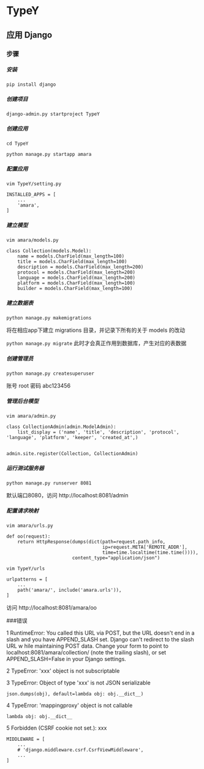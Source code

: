 # TypeY

## 应用 Django

### 步骤

##### 安装

`pip install django`

##### 创建项目

`django-admin.py startproject TypeY`

##### 创建应用

`cd TypeY`

`python manage.py startapp amara`

##### 配置应用

`vim TypeY/setting.py`

```angular2html
INSTALLED_APPS = [
    ...
    'amara',
]
```

##### 建立模型

`vim amara/models.py`

```angular2html
class Collection(models.Model):
    name = models.CharField(max_length=100)
    title = models.CharField(max_length=100)
    description = models.CharField(max_length=200)
    protocol = models.CharField(max_length=200)
    language = models.CharField(max_length=200)
    platform = models.CharField(max_length=100)
    builder = models.CharField(max_length=100)
```

##### 建立数据表

`python manage.py makemigrations`

将在相应app下建立 migrations 目录，并记录下所有的关于 models 的改动

`python manage.py migrate`
此时才会真正作用到数据库，产生对应的表数据

##### 创建管理员

`python manage.py createsuperuser`

账号 root 密码 abc123456

##### 管理后台模型

`vim amara/admin.py`

```angular2html
class CollectionAdmin(admin.ModelAdmin):
    list_display = ('name', 'title', 'description', 'protocol', 'language', 'platform', 'keeper', 'created_at',)


admin.site.register(Collection, CollectionAdmin)
```

##### 运行测试服务器

`python manage.py runserver 8081`

默认端口8080，访问 http://localhost:8081/admin 

##### 配置请求映射

`vim amara/urls.py`
```angular2html
def oo(request):
    return HttpResponse(dumps(dict(path=request.path_info,
                                   ip=request.META['REMOTE_ADDR'],
                                   time=time.localtime(time.time()))),
                        content_type="application/json")
```

`vim TypeY/urls`

```angular2html
urlpatterns = [
    ...
    path('amara/', include('amara.urls')),
]
```

访问 http://localhost:8081/amara/oo


###错误

1 RuntimeError: You called this URL via POST, but the URL doesn't end in a slash and you have APPEND_SLASH set. Django can't redirect to the slash URL w
hile maintaining POST data. Change your form to point to localhost:8081/amara/collection/ (note the trailing slash), or set APPEND_SLASH=False in your
 Django settings.
 
2 TypeError: 'xxx' object is not subscriptable 

3 TypeError: Object of type 'xxx' is not JSON serializable
```angular2html
json.dumps(obj), default=lambda obj: obj.__dict__)
```
4 TypeError: 'mappingproxy' object is not callable
```angular2html
lambda obj: obj.__dict__
```

5 Forbidden (CSRF cookie not set.): xxx
```angular2html
MIDDLEWARE = [
    ...
    # 'django.middleware.csrf.CsrfViewMiddleware',
    ...
]
```
